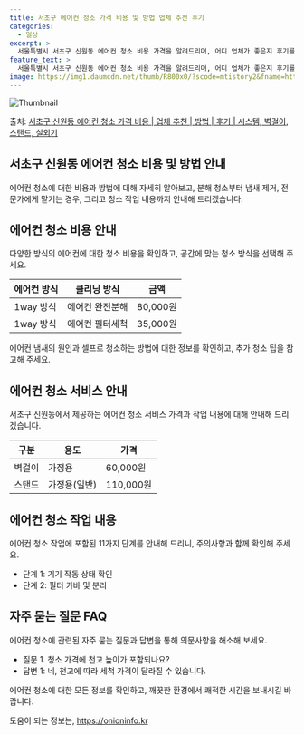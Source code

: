 ```yaml
---
title: 서초구 에어컨 청소 가격 비용 및 방법 업체 추천 후기
categories:
  - 일상
excerpt: >
  서울특별시 서초구 신원동 에어컨 청소 비용 가격을 알려드리며, 어디 업체가 좋은지 후기를 통해 알아보겠습니다. 현재 글에서는 시스템, 벽걸이, 스탠드, 실외기 각각에 대해 청소 비용이 나와 있으니 참고하시면 되겠습니다. 에어컨 분해 청소 방법 보기 👈 클릭셀프 에어컨 청소 방법 보기👈 클릭서초구 신원동 에어컨 청소 비용시스템에어컨 방식클리닝방식금액1way 방식에어컨 완전분해80,000원1way 방식에어컨 필터세척35,000원2way 방식에어컨 완전분해90,000원2way 방식에어컨 필터세척35,000원4way 방식에어컨 완전분해120,000원4way 방식에어컨 필터세척35,000원원형방식에어컨 완전분해140,000원원형방식에어컨 필터세척35,000원에어컨 청소 견적 샘플 보기 👈 클릭에어컨 냄새의 원인에..
feature_text: >
  서울특별시 서초구 신원동 에어컨 청소 비용 가격을 알려드리며, 어디 업체가 좋은지 후기를 통해 알아보겠습니다. 현재 글에서는 시스템, 벽걸이, 스탠드, 실외기 각각에 대해 청소 비용이 나와 있으니 참고하시면 되겠습니다. 에어컨 분해 청소 방법 보기 👈 클릭셀프 에어컨 청소 방법 보기👈 클릭서초구 신원동 에어컨 청소 비용시스템에어컨 방식클리닝방식금액1way 방식에어컨 완전분해80,000원1way 방식에어컨 필터세척35,000원2way 방식에어컨 완전분해90,000원2way 방식에어컨 필터세척35,000원4way 방식에어컨 완전분해120,000원4way 방식에어컨 필터세척35,000원원형방식에어컨 완전분해140,000원원형방식에어컨 필터세척35,000원에어컨 청소 견적 샘플 보기 👈 클릭에어컨 냄새의 원인에..
image: https://img1.daumcdn.net/thumb/R800x0/?scode=mtistory2&fname=https%3A%2F%2Fblog.kakaocdn.net%2Fdn%2FcCq9Xa%2FbtsHt3VrHHa%2FppKnCfTms1k3iiwFO3cZRk%2Fimg.webp
---
```


![Thumbnail](https://img1.daumcdn.net/thumb/R800x0/?scode=mtistory2&fname=https%3A%2F%2Fblog.kakaocdn.net%2Fdn%2FcCq9Xa%2FbtsHt3VrHHa%2FppKnCfTms1k3iiwFO3cZRk%2Fimg.webp)

<p>출처: <a href="https://onioninfo.kr/entry/%EC%84%9C%EC%B4%88%EA%B5%AC-%EC%8B%A0%EC%9B%90%EB%8F%99-%EC%97%90%EC%96%B4%EC%BB%A8-%EC%B2%AD%EC%86%8C-%EA%B0%80%EA%B2%A9-%EB%B9%84%EC%9A%A9-%EC%97%85%EC%B2%B4-%EC%B6%94%EC%B2%9C-%EB%B0%A9%EB%B2%95-%ED%9B%84%EA%B8%B0-%EC%8B%9C%EC%8A%A4%ED%85%9C-%EB%B2%BD%EA%B1%B8%EC%9D%B4-%EC%8A%A4%ED%83%A0%EB%93%9C-%EC%8B%A4%EC%99%B8%EA%B8%B0" rel="dofollow">서초구 신원동 에어컨 청소 가격 비용 | 업체 추천 | 방법 | 후기 | 시스템, 벽걸이, 스탠드, 실외기</a> </p>

## 서초구 신원동 에어컨 청소 비용 및 방법 안내

에어컨 청소에 대한 비용과 방법에 대해 자세히 알아보고, 분해 청소부터 냄새 제거, 전문가에게 맡기는 경우, 그리고 청소 작업 내용까지
안내해 드리겠습니다.

## **에어컨 청소 비용 안내**

다양한 방식의 에어컨에 대한 청소 비용을 확인하고, 공간에 맞는 청소 방식을 선택해 주세요.

**에어컨 방식** | **클리닝 방식** | **금액**  
---|---|---  
1way 방식 | 에어컨 완전분해 | 80,000원  
1way 방식 | 에어컨 필터세척 | 35,000원  
  
에어컨 냄새의 원인과 셀프로 청소하는 방법에 대한 정보를 확인하고, 추가 청소 팁을 참고해 주세요.

## **에어컨 청소 서비스 안내**

서초구 신원동에서 제공하는 에어컨 청소 서비스 가격과 작업 내용에 대해 안내해 드리겠습니다.

**구분** | **용도** | **가격**  
---|---|---  
벽걸이 | 가정용 | 60,000원  
스탠드 | 가정용(일반) | 110,000원  
  
## **에어컨 청소 작업 내용**

에어컨 청소 작업에 포함된 11가지 단계를 안내해 드리니, 주의사항과 함께 확인해 주세요.

  * 단계 1: 기기 작동 상태 확인
  * 단계 2: 필터 카바 및 분리

## **자주 묻는 질문 FAQ**

에어컨 청소에 관련된 자주 묻는 질문과 답변을 통해 의문사항을 해소해 보세요.

  * 질문 1. 청소 가격에 천고 높이가 포함되나요?
  * 답변 1: 네, 천고에 따라 세척 가격이 달라질 수 있습니다.

에어컨 청소에 대한 모든 정보를 확인하고, 깨끗한 환경에서 쾌적한 시간을 보내시길 바랍니다.



 

도움이 되는 정보는, <a href="https://onioninfo.kr" rel="dofollow">https://onioninfo.kr</a>


